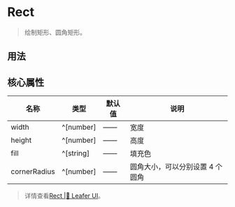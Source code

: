 <script setup lang="ts">
import code from './Rect.vue?raw'
</script>
# Rect
>
> 绘制矩形、圆角矩形。
>

## 用法
<Repl :code />

## 核心属性

| 名称 | 类型 | 默认值 | 说明 |
| --- | --- | --- | --- |
| width | ^[number] | —— | 宽度 |
| height | ^[number] | —— | 高度 |
| fill | ^[string] | —— | 填充色 |
| cornerRadius | ^[number] | —— | 圆角大小，可以分别设置 4 个圆角 |

> 详情查看[Rect |🌿 Leafer UI](https://www.leaferjs.com/ui/guide/display/Rect.html)。
